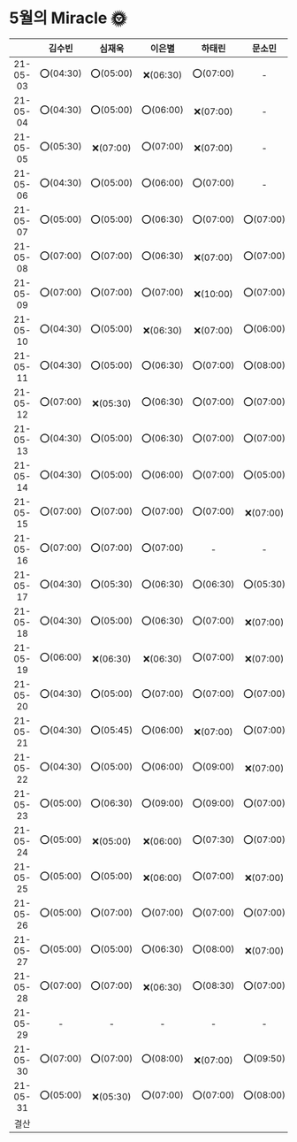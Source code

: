 # 5월의 Miracle 🌞

|          |  김수빈  |  심재욱  |  이은별  |  하태린  |  문소민  |  조혜윤  |  박미지  |
| :------: | :------: | :------: | :------: | :------: | :------: | :------: | :------: |
| 21-05-03 | ⭕(04:30) | ⭕(05:00) | ❌(06:30) | ⭕(07:00) |    -     |    -     |    -     |
| 21-05-04 | ⭕(04:30) | ⭕(05:00) | ⭕(06:00) | ❌(07:00) |    -     |    -     |    -     |
| 21-05-05 | ⭕(05:30) | ❌(07:00) | ⭕(07:00) | ❌(07:00) |    -     |    -     |    -     |
| 21-05-06 | ⭕(04:30) | ⭕(05:00) | ⭕(06:00) | ⭕(07:00) |    -     |    -     |    -     |
| 21-05-07 | ⭕(05:00) | ⭕(05:00) | ⭕(06:30) | ⭕(07:00) | ⭕(07:00) |    -     |    -     |
| 21-05-08 | ⭕(07:00) | ⭕(07:00) | ⭕(06:30) | ❌(07:00) | ⭕(07:00) |    -     |    -     |
| 21-05-09 | ⭕(07:00) | ⭕(07:00) | ⭕(07:00) | ❌(10:00) | ⭕(07:00) |    -     |    -     |
| 21-05-10 | ⭕(04:30) | ⭕(05:00) | ❌(06:30) | ❌(07:00) | ⭕(06:00) | ❌(06:00) | ⭕(07:00) |
| 21-05-11 | ⭕(04:30) | ⭕(05:00) | ⭕(06:30) | ⭕(07:00) | ⭕(08:00) | ⭕(06:00) | ⭕(07:00) |
| 21-05-12 | ⭕(07:00) | ❌(05:30) | ⭕(06:30) | ⭕(07:00) | ⭕(07:00) | ⭕(07:00) | ⭕(07:00) |
| 21-05-13 | ⭕(04:30) | ⭕(05:00) | ⭕(06:30) | ⭕(07:00) | ⭕(07:00) | ⭕(06:00) | ⭕(07:00) |
| 21-05-14 | ⭕(04:30) | ⭕(05:00) | ⭕(06:00) | ⭕(07:00) | ⭕(05:00) | ⭕(05:00) | ⭕(07:00) |
| 21-05-15 | ⭕(07:00) | ⭕(07:00) | ⭕(07:00) | ⭕(07:00) | ❌(07:00) | ⭕(07:00) | ⭕(07:00) |
| 21-05-16 | ⭕(07:00) | ⭕(07:00) | ⭕(07:00) |    -     |    -     | ⭕(08:00) |          |
| 21-05-17 | ⭕(04:30) | ⭕(05:30) | ⭕(06:30) | ⭕(06:30) | ⭕(05:30) | ⭕(06:30) | ⭕(07:30) |
| 21-05-18 | ⭕(04:30) | ⭕(05:00) | ⭕(06:30) | ⭕(07:00) | ❌(07:00) | ⭕(07:00) | ⭕(07:30) |
| 21-05-19 | ⭕(06:00) | ❌(06:30) | ❌(06:30) | ⭕(07:00) | ❌(07:00) | ❌(08:00) | ⭕(08:00) |
| 21-05-20 | ⭕(04:30) | ⭕(05:00) | ⭕(07:00) | ⭕(07:00) | ⭕(07:00) | ❌(07:00) | ⭕(07:30) |
| 21-05-21 | ⭕(04:30) | ⭕(05:45) | ⭕(06:00) | ❌(07:00) | ⭕(07:00) | ⭕(06:00) | ⭕(07:30) |
| 21-05-22 | ⭕(04:30) | ⭕(05:00) | ⭕(06:00) | ⭕(09:00) | ❌(07:00) | ❌(07:00) | ❌(07:00) |
| 21-05-23 | ⭕(05:00) | ⭕(06:30) | ⭕(09:00) | ⭕(09:00) | ⭕(07:00) | ⭕(09:00) | ⭕(09:00) |
| 21-05-24 | ⭕(05:00) | ❌(05:00) | ❌(06:00) | ⭕(07:30) | ⭕(07:00) | ❌(07:00) | ⭕(07:30) |
| 21-05-25 | ⭕(05:00) | ⭕(05:00) | ❌(06:00) | ⭕(07:00) | ❌(07:00) | ❌(07:00) | ⭕(07:30) |
| 21-05-26 | ⭕(05:00) | ⭕(07:00) | ⭕(07:00) | ⭕(07:00) | ⭕(07:00) | ⭕(07:00) | ⭕(07:30) |
| 21-05-27 | ⭕(05:00) | ⭕(05:00) | ⭕(06:30) | ⭕(08:00) | ❌(07:00) | ⭕(05:00) | ⭕(07:30) |
| 21-05-28 | ⭕(07:00) | ⭕(07:00) | ❌(06:30) | ⭕(08:30) | ⭕(07:00) | ⭕(08:00) | ⭕(07:30) |
| 21-05-29 |    -     |    -     |    -     |    -     |    -     |    -     |    -     |
| 21-05-30 | ⭕(07:00) | ⭕(07:00) | ⭕(08:00) | ❌(07:00) | ⭕(09:50) | ⭕(09:50) | ❌(07:00) |
| 21-05-31 | ⭕(05:00) | ❌(05:30) | ⭕(07:00) | ⭕(07:00) | ⭕(08:00) | ❌(08:00) | ⭕(07:30) |
|   결산   |          |          |          |          |          |          |          |


